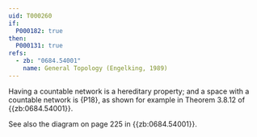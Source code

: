 ```yaml
---
uid: T000260
if:
  P000182: true
then:
  P000131: true
refs:
  - zb: "0684.54001"
    name: General Topology (Engelking, 1989)
---
```


Having a countable network is a hereditary property; and a space with a countable network is {P18}, as shown for example in Theorem 3.8.12 of {{zb:0684.54001}}.

See also the diagram on page 225 in {{zb:0684.54001}}.
